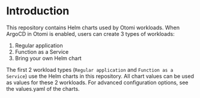 # Introduction

This repository contains Helm charts used by Otomi workloads. When ArgoCD in Otomi is enabled, users can create 3 types of workloads:

1. Regular application
2. Function as a Service
3. Bring your own Helm chart

The first 2 workload types (`Regular application` and `Function as a Service`) use the Helm charts in this repository. All chart values can be used as values for these 2 workloads. For advanced configuration options, see the values.yaml of the charts.
